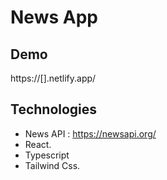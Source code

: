 # News App

## Demo

https://[].netlify.app/

## Technologies

- News API : https://newsapi.org/
- React.
- Typescript
- Tailwind Css.
